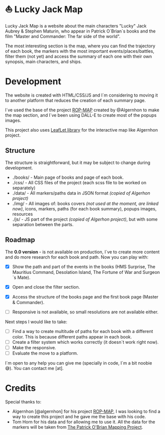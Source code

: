 # ⛵️ Lucky Jack Map

Lucky Jack Map is a website about the main characters "Lucky" Jack Aubrey & Stephen Maturin, who appear in Patrick O´Brian´s books and the film "Master and Commander: The far side of the world".

The most interesting section is the map, where you can find the trajectory of each book, the markers with the most important events/places/battles, filter them (not yet) and access the summary of each one with their own synopsis, main characters, and ships.

# Development 

The website is created with HTML/CSS/JS and I´m considering to moving it to another platform that reduces the creation of each summary page.

I´ve used the base of the project [ROP-MAP](https://rop-map.com/) created by @Algernhon to make the map section, and I´ve been using DALL-E to create most of the popups images.

This project also uses [LeafLet library](https://leafletjs.com) for the interactive map like Algernhon project.

## Structure

The structure is straightforward, but it may be subject to change during development.

- ./books/ - Main page of books and page of each book.
- ./css/ - All CSS files of the project (each scss file to be worked on separately)
- ./data/ - All markers/paths data in JSON format *(copied of Algerhon project)*
- ./img/ - All images of: books covers *(not used at the moment, are linked now)*, icons, markers, paths (for each book summary), popups images, resources
- ./js/ - JS part of the project *(copied of Algerhon project)*, but with some separation between the parts.

## Roadmap

The **0.0 version** - is not available on production, I´ve to create more content and do more research for each book and path. Now you can play with:
 - [X] Show the path and part of the events in the books (HMS Surprise, The Mauritius Command, Desolation Island, The Fortune of War and Surgeon´s Mate).
 - [X] Open and close the filter section.
 - [X] Access the structure of the books page and the first book page (Master & Commander).
 - [ ] Responsive is not available, so small resolutions are not available either.


Next steps I would like to take:
- [ ] Find a way to create multitude of paths for each book with a different color. This is because different paths appear in each book.
- [ ] Create a filter system which works correctly (it doesn´t work right now).
- [ ] Make the responsive.
- [ ] Evaluate the move to a platform.

 I´m open to any help you can give me (specially in code, I´m a bit noobie 😅). You can contact me [at].
 

# Credits

Special thanks to:
 - Algernhon [@algernhon] for his project [ROP-MAP](https://rop-map.com/), I was looking to find a way to create this project and he gave me the base with his code. 
 - Tom Horn for his data and for allowing me to use it. All the data for the markers will be taken from [The Patrick O'Brian Mapping Project](https://www.cannonade.net/index.php).
